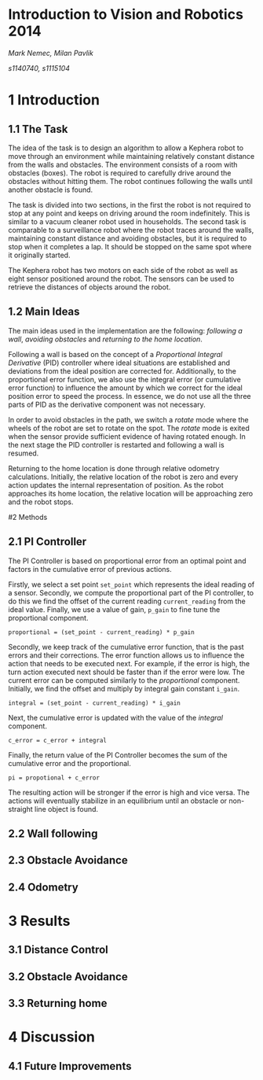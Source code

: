 Introduction to Vision and Robotics 2014
======

*Mark Nemec, Milan Pavlik*

*s1140740, s1115104*


# 1 Introduction

## 1.1 The Task

The idea of the task is to design an algorithm to allow a Kephera robot to move through an environment while maintaining relatively constant distance from the walls and obstacles. The environment consists of a room with obstacles (boxes). The robot is required to carefully drive around the obstacles without hitting them. The robot continues following the walls until another obstacle is found.

The task is divided into two sections, in the first the robot is not required to stop at any point and keeps on driving around the room indefinitely. This is similar to a vacuum cleaner robot used in households. The second task is comparable to a surveillance robot where the robot traces around the walls, maintaining constant distance and avoiding obstacles, but it is required to stop when it completes a lap. It should be stopped on the same spot where it originally started.

The Kephera robot has two motors on each side of the robot as well as eight sensor positioned around the robot. The sensors can be used to retrieve the distances of objects around the robot.


## 1.2 Main Ideas

The main ideas used in the implementation are the following: *following a wall*, *avoiding obstacles* and *returning to the home location*.

Following a wall is based on the concept of a *Proportional Integral Derivative* (PID) controller where ideal situations are established and deviations from the ideal position are corrected for. Additionally, to the proportional error function, we also use the integral error (or cumulative error function) to influence the amount by which we correct for the ideal position error to speed the process. In essence, we do not use all the three parts of PID as the derivative component was not necessary.

In order to avoid obstacles in the path, we switch a *rotate* mode where the wheels of the robot are set to rotate on the spot. The *rotate* mode is exited when the sensor provide sufficient evidence of having rotated enough. In the next stage the PID controller is restarted and following a wall is resumed.

Returning to the home location is done through relative odometry calculations. Initially, the relative location of the robot is zero and every action updates the internal representation of position. As the robot approaches its home location, the relative location will be approaching zero and the robot stops.


#2 Methods

## 2.1 PI Controller

The PI Controller is based on proportional error from an optimal point and factors in the cumulative error of previous actions.

Firstly, we select a set point `set_point` which represents the ideal reading of a sensor. Secondly, we compute the proportional part of the PI controller, to do this we find the offset of the current reading `current_reading` from the ideal value. Finally, we use a value of gain, `p_gain` to fine tune the proportional component.

`proportional = (set_point - current_reading) * p_gain`

Secondly, we keep track of the cumulative error function, that is the past errors and their corrections. The error function allows us to influence the action that needs to be executed next. For example, if the error is high, the turn action executed next should be faster than if the error were low. The current error can be computed similarly to the *proportional* component. Initially, we find the offset and multiply by integral gain constant `i_gain`.

`integral = (set_point - current_reading) * i_gain`

Next, the cumulative error is updated with the value of the *integral* component.

`c_error = c_error + integral`

Finally, the return value of the PI Controller becomes the sum of the cumulative error and the proportional.

`pi = propotional + c_error`

The resulting action will be stronger if the error is high and vice versa. The actions will eventually stabilize in an equilibrium until an obstacle or non-straight line object is found.

## 2.2 Wall following




## 2.3 Obstacle Avoidance

## 2.4 Odometry

# 3 Results

## 3.1 Distance Control

## 3.2 Obstacle Avoidance

## 3.3 Returning home

# 4 Discussion

## 4.1 Future Improvements
